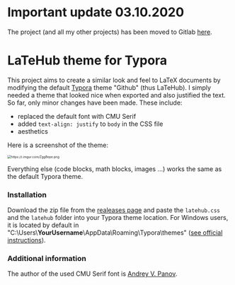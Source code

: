 # Important update 03.10.2020
The project (and all my other projects) has been moved to Gitlab [here](https://gitlab.com/rnd195/LaTeHubTheme-Typora).

# LaTeHub theme for Typora

This project aims to create a similar look and feel to LaTeX documents by modifying the default [Typora](https://typora.io/) theme "Github" (thus LaTeHub). I simply needed a theme that looked nice when exported and also justified the text. So far, only minor changes have been made. These include:

- replaced the default font with CMU Serif
- added `text-align: justify` to `body` in the CSS file
- aesthetics



Here is a screenshot of the theme:

<img src="https://i.imgur.com/Zgg8epe.png" alt="https://i.imgur.com/Zgg8epe.png" style="zoom:50%;" />

Everything else (code blocks, math blocks, images ...) works the same as the default Typora theme.


### Installation

Download the zip file from the [realeases page](https://github.com/rnd195/LaTeHubTheme-Typora/releases/) and paste the `latehub.css` and the `latehub` folder into your Typora theme location. For Windows users, it is located by default in "C:\Users\\**YourUsername**\AppData\Roaming\Typora\themes" ([see official instructions](https://support.typora.io/About-Themes/)).


### Additional information

The author of the used CMU Serif font is [Andrey V. Panov](http://canopus.iacp.dvo.ru/%7Epanov/cm-unicode/).

